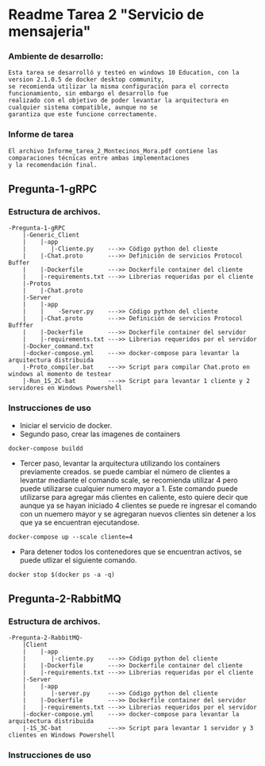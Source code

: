 # Readme Tarea 2 "Servicio de mensajeria"

### Ambiente de desarrollo:
    Esta tarea se desarrolló y testeó en windows 10 Education, con la version 2.1.0.5 de docker desktop community, 
    se recomienda utilizar la misma configuración para el correcto funcionamiento, sin embargo el desarrollo fue
    realizado con el objetivo de poder levantar la arquitectura en cualquier sistema compatible, aunque no se 
    garantiza que este funcione correctamente.

### Informe de tarea
    El archivo Informe_tarea_2_Montecinos_Mora.pdf contiene las comparaciones técnicas entre ambas implementaciones 
    y la recomendación final.

## Pregunta-1-gRPC
### Estructura de archivos.
    -Pregunta-1-gRPC
        |-Generic_Client
        |    |-app
        |       |-Cliente.py    --->> Código python del cliente
        |    |-Chat.proto       --->> Definición de servicios Protocol Buffer
        |    |-Dockerfile       --->> Dockerfile container del cliente
        |    |-requirements.txt --->> Librerias requeridas por el cliente
        |-Protos
        |    |-Chat.proto
        |-Server
        |    |-app
        |    |    -Server.py    --->> Código python del cliente
        |    |-Chat.proto       --->> Definición de servicios Protocol Bufffer
        |    |-Dockerfile       --->> Dockerfile container del servidor
        |    |-requirements.txt --->> Librerias requeridos por el servidor
        |-Docker_command.txt
        |-docker-compose.yml    --->> docker-compose para levantar la arquitectura distribuida
        |-Proto_compiler.bat    --->> Script para compilar Chat.proto en windows al momento de testear
        |-Run_1S_2C-bat         --->> Script para levantar 1 cliente y 2 servidores en Windows Powershell
### Instrucciones de uso

- Iniciar el servicio de docker.
- Segundo paso, crear las imagenes de containers
```console
docker-compose buildd
```
- Tercer paso, levantar la arquitectura utilizando los containers previamente creados. se puede cambiar
el número de clientes a levantar mediante el comando scale, se recomienda utilizar 4 pero puede utilizarse cualquier numero mayor a 1. Este comando puede utilizarse para agregar más clientes en caliente, esto quiere decir que aunque ya se hayan iniciado 4 clientes se puede re ingresar el comando con un nuemero mayor y se agregaran nuevos clientes sin detener a los que ya se encuentran ejecutandose.
```console
docker-compose up --scale cliente=4
```

- Para detener todos los contenedores que se encuentran activos, se puede utlizar el siguiente comando.
```console
docker stop $(docker ps -a -q)
```
## Pregunta-2-RabbitMQ
### Estructura de archivos.
    -Pregunta-2-RabbitMQ-
        |Client
        |    |-app
        |       |-cliente.py    --->> Código python del cliente
        |    |-Dockerfile       --->> Dockerfile container del cliente
        |    |-requirements.txt --->> Librerias requeridas por el cliente
        |-Server
        |    |-app
        |       |-server.py     --->> Código python del cliente
        |    |-Dockerfile       --->> Dockerfile container del servidor
        |    |-requirements.txt --->> Librerias requeridos por el servidor
        |-docker-compose.yml    --->> docker-compose para levantar la arquitectura distribuida
        |-1S_3C-bat             --->> Script para levantar 1 servidor y 3 clientes en Windows Powershell
### Instrucciones de uso